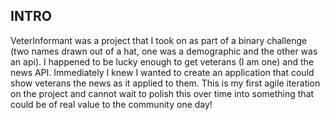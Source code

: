 ## INTRO

VeterInformant was a project that I took on as part of a binary challenge (two names drawn out of a hat, one was a demographic and the other was an api). I happened to be lucky enough to get veterans (I am one) and the news API. Immediately I knew I wanted to create an application that could show veterans the news as it applied to them. This is my first agile iteration on the project and cannot wait to polish this over time into something that could be of real value to the community one day!
